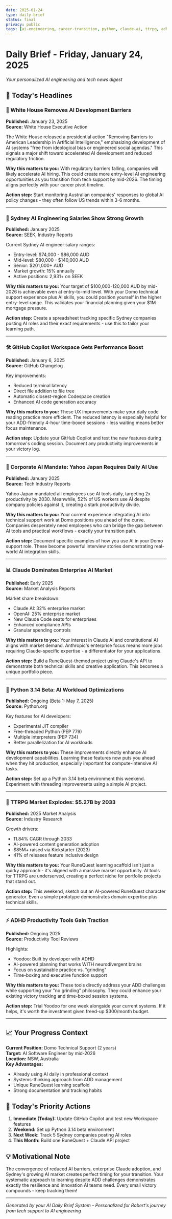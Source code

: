 ```yaml
---
date: 2025-01-24
type: daily-brief
status: final
privacy: public
tags: [ai-engineering, career-transition, python, claude-ai, ttrpg, adhd-productivity, sydney-tech]
---
```


# Daily Brief - Friday, January 24, 2025

*Your personalized AI engineering and tech news digest*

## 🎯 Today's Headlines

### 🚀 White House Removes AI Development Barriers
**Published:** January 23, 2025  
**Source:** White House Executive Action

The White House released a presidential action "Removing Barriers to American Leadership in Artificial Intelligence," emphasizing development of AI systems "free from ideological bias or engineered social agendas." This signals a major shift toward accelerated AI development and reduced regulatory friction.

**Why this matters to you:** With regulatory barriers falling, companies will likely accelerate AI hiring. This could create more entry-level AI engineering opportunities as you transition from tech support by mid-2026. The timing aligns perfectly with your career pivot timeline.

**Action step:** Start monitoring Australian companies' responses to global AI policy changes - they often follow US trends within 3-6 months.

---

### 💼 Sydney AI Engineering Salaries Show Strong Growth
**Published:** January 2025  
**Source:** SEEK, Industry Reports

Current Sydney AI engineer salary ranges:
- Entry-level: $74,000 - $86,000 AUD
- Mid-level: $80,000 - $140,000 AUD  
- Senior: $201,000+ AUD
- Market growth: 15% annually
- Active positions: 2,931+ on SEEK

**Why this matters to you:** Your target of $100,000-120,000 AUD by mid-2026 is achievable even at entry-to-mid level. With your Domo technical support experience plus AI skills, you could position yourself in the higher entry-level range. This validates your financial planning given your $1M mortgage pressure.

**Action step:** Create a spreadsheet tracking specific Sydney companies posting AI roles and their exact requirements - use this to tailor your learning path.

---

### 🛠 GitHub Copilot Workspace Gets Performance Boost
**Published:** January 6, 2025  
**Source:** GitHub Changelog

Key improvements:
- Reduced terminal latency
- Direct file addition to file tree
- Automatic closest-region Codespace creation
- Enhanced AI code generation accuracy

**Why this matters to you:** These UX improvements make your daily code reading practice more efficient. The reduced latency is especially helpful for your ADD-friendly 4-hour time-boxed sessions - less waiting means better focus maintenance.

**Action step:** Update your GitHub Copilot and test the new features during tomorrow's coding session. Document any productivity improvements in your victory log.

---

### 🧠 Corporate AI Mandate: Yahoo Japan Requires Daily AI Use
**Published:** January 2025  
**Source:** Tech Industry Reports

Yahoo Japan mandated all employees use AI tools daily, targeting 2x productivity by 2030. Meanwhile, 52% of US workers use AI despite company policies against it, creating a stark productivity divide.

**Why this matters to you:** Your current experience integrating AI into technical support work at Domo positions you ahead of the curve. Companies desperately need employees who can bridge the gap between AI tools and practical workflows - exactly your transition path.

**Action step:** Document specific examples of how you use AI in your Domo support role. These become powerful interview stories demonstrating real-world AI integration skills.

---

### 📊 Claude Dominates Enterprise AI Market
**Published:** Early 2025  
**Source:** Market Analysis Reports

Market share breakdown:
- Claude AI: 32% enterprise market
- OpenAI: 25% enterprise market
- New Claude Code seats for enterprises
- Enhanced compliance APIs
- Granular spending controls

**Why this matters to you:** Your interest in Claude AI and constitutional AI aligns with market demand. Anthropic's enterprise focus means more jobs requiring Claude-specific expertise - a differentiator for your applications.

**Action step:** Build a RuneQuest-themed project using Claude's API to demonstrate both technical skills and creative application. This becomes a unique portfolio piece.

---

### 🐍 Python 3.14 Beta: AI Workload Optimizations
**Published:** Ongoing (Beta 1: May 7, 2025)  
**Source:** Python.org

Key features for AI developers:
- Experimental JIT compiler
- Free-threaded Python (PEP 779)
- Multiple interpreters (PEP 734)
- Better parallelization for AI workloads

**Why this matters to you:** These improvements directly enhance AI development capabilities. Learning these features now puts you ahead when they hit production, especially important for compute-intensive AI tasks.

**Action step:** Set up a Python 3.14 beta environment this weekend. Experiment with threading improvements using a simple AI project.

---

### 🎲 TTRPG Market Explodes: $5.27B by 2033
**Published:** 2025 Market Analysis  
**Source:** Industry Research

Growth drivers:
- 11.84% CAGR through 2033
- AI-powered content generation adoption
- $85M+ raised via Kickstarter (2023)
- 41% of releases feature inclusive design

**Why this matters to you:** Your RuneQuest learning scaffold isn't just a quirky approach - it's aligned with a massive market opportunity. AI tools for TTRPG are underserved, creating a perfect niche for portfolio projects that stand out.

**Action step:** This weekend, sketch out an AI-powered RuneQuest character generator. Even a simple prototype demonstrates domain expertise plus technical skills.

---

### ⚡ ADHD Productivity Tools Gain Traction
**Published:** Ongoing 2025  
**Source:** Productivity Tool Reviews

Highlights:
- Yoodoo: Built by developer with ADHD
- AI-powered planning that works WITH neurodivergent brains
- Focus on sustainable practice vs. "grinding"
- Time-boxing and executive function support

**Why this matters to you:** These tools directly address your ADD challenges while supporting your "no grinding" philosophy. They could enhance your existing victory tracking and time-boxed session systems.

**Action step:** Trial Yoodoo for one week alongside your current systems. If it helps, it's worth the investment given freed-up $300/month budget.

---

## 📈 Your Progress Context

**Current Position:** Domo Technical Support (2 years)  
**Target:** AI Software Engineer by mid-2026  
**Location:** NSW, Australia  
**Key Advantages:** 
- Already using AI daily in professional context
- Systems-thinking approach from ADD management
- Unique RuneQuest learning scaffold
- Strong documentation and tracking habits

## 🎯 Today's Priority Actions

1. **Immediate (Today):** Update GitHub Copilot and test new Workspace features
2. **Weekend:** Set up Python 3.14 beta environment
3. **Next Week:** Track 5 Sydney companies posting AI roles
4. **This Month:** Build one RuneQuest + Claude API project

## 💡 Motivational Note

The convergence of reduced AI barriers, enterprise Claude adoption, and Sydney's growing AI market creates perfect timing for your transition. Your systematic approach to learning despite ADD challenges demonstrates exactly the resilience and innovation AI teams need. Every small victory compounds - keep tracking them!

---

*Generated by your AI Daily Brief System - Personalized for Robert's journey from tech support to AI engineering*